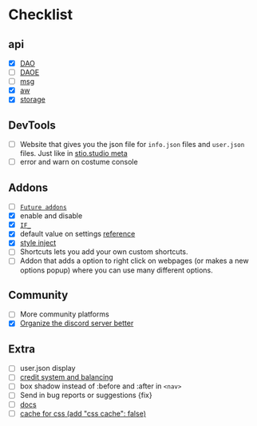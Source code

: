 # Checklist

## api
- [x] [DAO](../api/module.js)
- [ ] [DAOE](../api/module.js)
- [ ] [msg](../_locales/)
- [x] [aw](../api/module.js)
- [x] [storage](../api/module.js)

## DevTools
- [ ] Website that gives you the json file for `info.json` files and `user.json` files. Just like in [stio.studio meta](https://project.stio.studio/meta/)
- [ ] error and warn on costume console 

## Addons
- [ ] [`Future addons`](../addon/future/)
- [x] enable and disable
- [x] [`IF_`](../api/module.js)
- [x] default value on settings [reference](../addon/console.log/info.json)
- [x] [style inject](../file/inject/style.js)
- [ ] Shortcuts lets you add your own custom shortcuts.
- [ ] Addon that adds a option to right click on webpages (or makes a new options popup) where you can use many different options. 

## Community
- [ ] More community platforms
- [x] [Organize the discord server better](https://aioewa.stio.studio/discord)

## Extra
- [ ] user.json display
- [ ] [credit system and balancing](https://github.com/StioStudio/Aioewa/graphs/contributors) 
- [ ] box shadow instead of :before and :after in `<nav>`
- [ ] Send in bug reports or suggestions {fix}
- [ ] [docs](../docs/)
- [ ] [cache for css (add "css cache": false)](cache.md)
